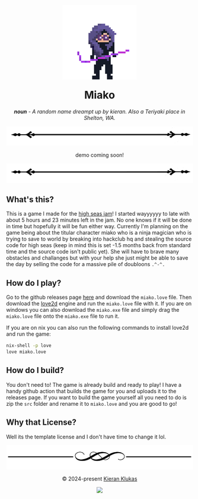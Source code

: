 <h1 align="center">
    <img src="https://raw.githubusercontent.com/taciturnaxolotl/miako/master/.github/images/miako.gif" width="200" alt="Logo"/><br/>
    <img src="https://raw.githubusercontent.com/taciturnaxolotl/carriage/master/.github/images/transparent.png" height="45" width="0px"/>
    Miako
    <img src="https://raw.githubusercontent.com/taciturnaxolotl/carriage/master/.github/images/transparent.png" height="30" width="0px"/>
</h1>

<p align="center">
    <i><b>noun</b> - A random name dreampt up by kieran. Also a Teriyaki place in Shelton, WA.</i>
</p>

<p align="center">
	<img src="https://raw.githubusercontent.com/taciturnaxolotl/carriage/master/.github/images/line-break-thin.svg" />
</p>

<!-- <p align="center">
	<img src="https://raw.githubusercontent.com/taciturnaxolotl/miako/master/.github/images/demo.gif" />
</p> -->

<p align="center">
    demo coming soon!
</p>

<p align="center">
	<img src="https://raw.githubusercontent.com/taciturnaxolotl/carriage/master/.github/images/line-break-thin.svg" />
</p>

## What's this?

This is a game I made for the [high seas jam](https://hackclub.slack.com/archives/C082JDEBP09)! I started wayyyyyy to late with about 5 hours and 23 minutes left in the jam. No one knows if it will be done in time but hopefully it will be fun either way. Currently I'm planning on the game being about the titular character miako who is a ninja magician who is trying to save to world by breaking into hackclub hq and stealing the source code for high seas (keep in mind this is set -1.5 months back from standard time and the source code isn't public yet). She will have to brave many obstacles and challanges but with your help she just might be able to save the day by selling the code for a massive pile of doubloons `.^-^.`

## How do I play?

Go to the github releases page [here](https://github.com/taciturnaxolotl/miako/releases/latest) and download the `miako.love` file. Then download the [love2d](https://love2d.org/) engine and run the `miako.love` file with it. If you are on windows you can also download the `miako.exe` file and simply drag the `miako.love` file onto the `miako.exe` file to run it.

If you are on nix you can also run the following commands to install love2d and run the game:

```bash
nix-shell -p love
love miako.love
```

## How do I build?

You don't need to! The game is already build and ready to play! I have a handy github action that builds the game for you and uploads it to the releases page. If you want to build the game yourself all you need to do is zip the `src` folder and rename it to `miako.love` and you are good to go!

## Why that License?

Well its the template license and I don't have time to change it lol.

<p align="center">
	<img src="https://raw.githubusercontent.com/taciturnaxolotl/miako/master/.github/images/line-break.svg" />
</p>

<p align="center">
	&copy 2024-present <a href="https://github.com/taciturnaxolotl">Kieran Klukas</a>
</p>

<p align="center">
	<a href="https://github.com/taciturnaxolotl/miako/blob/master/LICENSE.md"><img src="https://img.shields.io/static/v1.svg?style=for-the-badge&label=License&message=AGPL 3.0&logoColor=d9e0ee&colorA=363a4f&colorB=b7bdf8"/></a>
</p>
